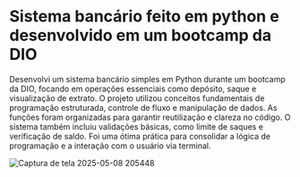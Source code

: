 # Sistema bancário feito em python e desenvolvido em um bootcamp da DIO 

Desenvolvi um sistema bancário simples em Python durante um bootcamp da DIO, focando em operações essenciais como depósito, saque e visualização de extrato. O projeto utilizou conceitos fundamentais de programação estruturada, controle de fluxo e manipulação de dados. As funções foram organizadas para garantir reutilização e clareza no código. O sistema também incluiu validações básicas, como limite de saques e verificação de saldo. Foi uma ótima prática para consolidar a lógica de programação e a interação com o usuário via terminal.

![Captura de tela 2025-05-08 205448](https://github.com/user-attachments/assets/138702bb-2058-4bee-a329-d8d2e0b4bff2)

